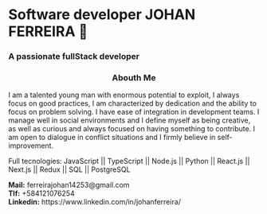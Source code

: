 <!--
**KraosFex/KraosFex** is a ✨ _special_ ✨ repository because its `README.md` (this file) appears on your GitHub profile.

Here are some ideas to get you started:

- 🔭 I’m currently working on ...
- 🌱 I’m currently learning ...
- 👯 I’m looking to collaborate on ...
- 🤔 I’m looking for help with ...
- 💬 Ask me about ...
- 📫 How to reach me: ...
- 😄 Pronouns: ...
- ⚡ Fun fact: ...
-->
<h1>Software developer JOHAN FERREIRA 👋</h1>
<h3 >A passionate fullStack developer</h3>
<h3 align="center">Abouth Me</h3>
<p align="left">I am a talented young man with enormous potential to exploit, I always focus on good practices, I am characterized by dedication and the ability to focus on problem solving. I have ease of integration in development teams. I manage well in social environments and I define myself as being creative, as well as curious and always focused on having something to contribute. I am open to dialogue in conflict situations and I firmly believe in self-improvement.</p>

<p>Full tecnologies: JavaScript || TypeScript || Node.js || Python || React.js || Next.js || Redux || SQL || PostgreSQL</p>

<p>
  <strong>Mail:</strong> ferreirajohan14253@gmail.com <br>
  <strong>Tlf:</strong> +584121076254 <br>
  <strong>Linkedin:</strong> https://www.linkedin.com/in/johanferreira/ 
</p>

